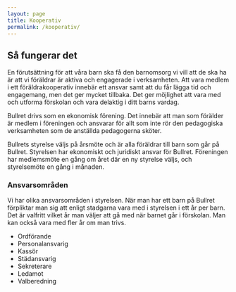 ```yaml
---
layout: page
title: Kooperativ
permalink: /kooperativ/
---
```


## Så fungerar det

En förutsättning för att våra barn ska få den barnomsorg vi vill att de ska ha är att vi föräldrar är aktiva och engagerade i verksamheten. Att vara medlem i ett föräldrakooperativ innebär ett ansvar samt att du får lägga tid och engagemang, men det ger mycket tillbaka. Det ger möjlighet att vara med och utforma förskolan och vara delaktig i ditt barns vardag. 

Bullret drivs som en ekonomisk förening. Det innebär att man som förälder är medlem i föreningen och ansvarar för allt som inte rör den pedagogiska verksamheten som de anställda pedagogerna sköter. 

Bullrets styrelse väljs på årsmöte och är alla föräldrar till barn som går på Bullret. Styrelsen har ekonomiskt och juridiskt ansvar för Bullret. Föreningen har medlemsmöte en gång om året där en ny styrelse väljs, och styrelsemöte en gång i månaden.

### Ansvarsområden

Vi har olika ansvarsområden i styrelsen. När man har ett barn på Bullret förpliktar man sig att enligt stadgarna vara med i styrelsen i ett år per barn. Det är valfritt vilket år man väljer att gå med när barnet går i förskolan. Man kan också vara med fler år om man trivs.

* Ordförande
* Personalansvarig
* Kassör
* Städansvarig
* Sekreterare
* Ledamot
* Valberedning 
